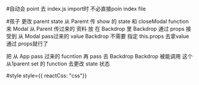 #自动会 point 去 index.js
import时 不必直接poin index file

#孩子 更改 parent state
从 Paremt 传 show 的 state 和 closeModal function 来 Modal
从 Parent 传过来的 资料 放 在 Backdrop 里
Backdrop 通过 props 接受到 从 Modal pass过来的 value
Backdrop 不需要 指定 this.props 去拿value 通过 props就行了

把 从 App pass 过来的 fucntion 再 pass 去  Backdrop
Backdrop 被能调用 这个 从1parent set 的 function 去更改 state 状态

#style
style={{ reactCss: "css"}}
